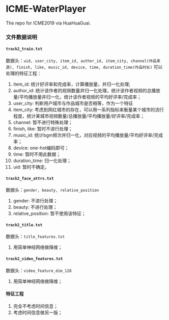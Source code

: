 # ICME-WaterPlayer
The repo for ICME2019 via HuaHuaGuai.

### 文件数据说明
#### `track2_train.txt`
数据头：`uid, user_city, item_id, author_id, item_city, channel(作品来源), finish, like, music_id, device, time, duration_time(作品时长)`
可以处理的特征工程：
1. item_id: 统计好评率和完成率，计算播放量，并归一化处理;
2. author_id: 统计该作者的视频数量并归一化处理，统计该作者视频的总播放量/平均播放量并归一化，统计该作者视频的平均好评率/完成率；
3. user_city: 判断用户城市与作品城市是否相等，作为一个特征
4. item_city: 考虑到网红城市的存在，可以用一系列指标来衡量某个城市的流行程度，统计某城市视频数量/总播放量/平均播放量/好评率/完成率；
5. channel: 暂不进行特殊处理；
6. finish, like: 暂时不进行处理；
7. music_id: 统计bgm频次并归一化，对应视频的平均播放量/平均好评率/完成率；
8. device: one-hot编码即可；
9. time: 暂时不用此数据；
10. duration_time: 归一化处理；
11. uid: 暂时不确定。

#### `track2_face_attrs.txt`
数据头：`gender, beauty, relative_position`
1. gender: 不进行处理；
2. beauty: 不进行处理；
3. relative_position: 暂不使用该特征；

#### `track2_title.txt`
数据头：`title_features.txt`
1. 用简单神经网络做降维；

#### `track2_video_features.txt`
数据头：`video_feature_dim_128`
1. 用简单神经网络做降维；

#### 特征工程
1. 完全不考虑时间信息；
2. 考虑时间信息做另一版；

